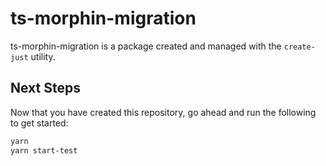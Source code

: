 # ts-morphin-migration

ts-morphin-migration is a package created and managed with the `create-just` utility.

## Next Steps

Now that you have created this repository, go ahead and run the following to get started:

```sh
yarn
yarn start-test
```
